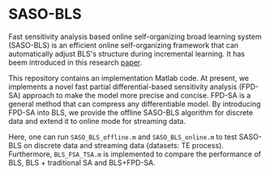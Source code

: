 # SASO-BLS

Fast sensitivity analysis based online self-organizing broad learning system (SASO-BLS) is an efficient online self-organizing framework that can automatically adjust BLS's structure during incremental learning. It has beem introduced in this research [paper](https://www.baidu.com/).

This repository contains an implementation Matlab code. At present, we implements a novel fast partial differential-based sensitivity analysis (FPD-SA) approach to make the model more precise and concise. FPD-SA is a general method that can compress any differentiable model. By introducing FPD-SA into BLS, we provide the offline SASO-BLS algorithm for discrete data and extend it to online mode for streaming data.

Here, one can run `SASO_BLS_offline.m` and `SASO_BLS_online.m` to test SASO-BLS on discrete data and streaming data (datasets: TE process). Furthermore, `BLS_FSA_TSA.m` is implemented to compare the performance of BLS, BLS + traditional SA and BLS+FPD-SA.

